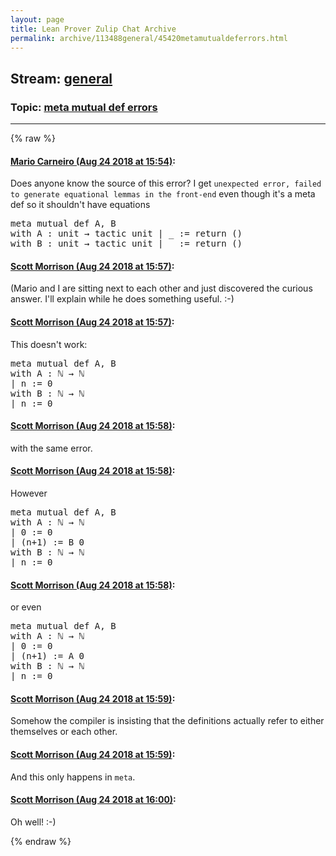 ```yaml
---
layout: page
title: Lean Prover Zulip Chat Archive 
permalink: archive/113488general/45420metamutualdeferrors.html
---
```


## Stream: [general](index.html)
### Topic: [meta mutual def errors](45420metamutualdeferrors.html)

---


{% raw %}
#### [ Mario Carneiro (Aug 24 2018 at 15:54)](https://leanprover.zulipchat.com/#narrow/stream/113488-general/topic/meta%20mutual%20def%20errors/near/132697613):
<p>Does anyone know the source of this error? I get <code>unexpected error, failed to generate equational lemmas in the front-end</code> even though it's a meta def so it shouldn't have equations</p>
<div class="codehilite"><pre><span></span><span class="n">meta</span> <span class="n">mutual</span> <span class="n">def</span> <span class="n">A</span><span class="o">,</span> <span class="n">B</span>
<span class="k">with</span> <span class="n">A</span> <span class="o">:</span> <span class="n">unit</span> <span class="bp">→</span> <span class="n">tactic</span> <span class="n">unit</span> <span class="bp">|</span> <span class="bp">_</span> <span class="o">:=</span> <span class="n">return</span> <span class="o">()</span>
<span class="k">with</span> <span class="n">B</span> <span class="o">:</span> <span class="n">unit</span> <span class="bp">→</span> <span class="n">tactic</span> <span class="n">unit</span> <span class="bp">|</span> <span class="bp">_</span> <span class="o">:=</span> <span class="n">return</span> <span class="o">()</span>
</pre></div>

#### [ Scott Morrison (Aug 24 2018 at 15:57)](https://leanprover.zulipchat.com/#narrow/stream/113488-general/topic/meta%20mutual%20def%20errors/near/132697723):
<p>(Mario and I are sitting next to each other and just discovered the curious answer. I'll explain while he does something useful. :-)</p>

#### [ Scott Morrison (Aug 24 2018 at 15:57)](https://leanprover.zulipchat.com/#narrow/stream/113488-general/topic/meta%20mutual%20def%20errors/near/132697746):
<p>This doesn't work:</p>
<div class="codehilite"><pre><span></span>meta mutual def A, B
with A : ℕ → ℕ
| n := 0
with B : ℕ → ℕ
| n := 0
</pre></div>

#### [ Scott Morrison (Aug 24 2018 at 15:58)](https://leanprover.zulipchat.com/#narrow/stream/113488-general/topic/meta%20mutual%20def%20errors/near/132697747):
<p>with the same error.</p>

#### [ Scott Morrison (Aug 24 2018 at 15:58)](https://leanprover.zulipchat.com/#narrow/stream/113488-general/topic/meta%20mutual%20def%20errors/near/132697787):
<p>However</p>
<div class="codehilite"><pre><span></span>meta mutual def A, B
with A : ℕ → ℕ
| 0 := 0
| (n+1) := B 0
with B : ℕ → ℕ
| n := 0
</pre></div>

#### [ Scott Morrison (Aug 24 2018 at 15:58)](https://leanprover.zulipchat.com/#narrow/stream/113488-general/topic/meta%20mutual%20def%20errors/near/132697792):
<p>or even </p>
<div class="codehilite"><pre><span></span>meta mutual def A, B
with A : ℕ → ℕ
| 0 := 0
| (n+1) := A 0
with B : ℕ → ℕ
| n := 0
</pre></div>

#### [ Scott Morrison (Aug 24 2018 at 15:59)](https://leanprover.zulipchat.com/#narrow/stream/113488-general/topic/meta%20mutual%20def%20errors/near/132697840):
<p>Somehow the compiler is insisting that the definitions actually refer to either themselves or each other.</p>

#### [ Scott Morrison (Aug 24 2018 at 15:59)](https://leanprover.zulipchat.com/#narrow/stream/113488-general/topic/meta%20mutual%20def%20errors/near/132697844):
<p>And this only happens in <code>meta</code>.</p>

#### [ Scott Morrison (Aug 24 2018 at 16:00)](https://leanprover.zulipchat.com/#narrow/stream/113488-general/topic/meta%20mutual%20def%20errors/near/132697846):
<p>Oh well! :-)</p>


{% endraw %}
